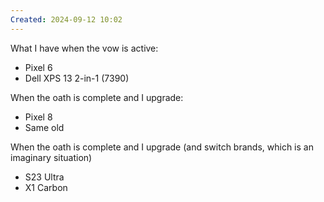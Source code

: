 ```yaml
---
Created: 2024-09-12 10:02
---
```

What I have when the vow is active:
- Pixel 6
- Dell XPS 13 2-in-1 (7390)

When the oath is complete and I upgrade:
- Pixel 8
- Same old

When the oath is complete and I upgrade (and switch brands, which is an imaginary situation)
- S23 Ultra
- X1 Carbon